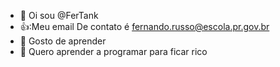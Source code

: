 - 👋 Oi sou @FerTank
- 👍:Meu email De contato é fernando.russo@escola.pr.gov.br
- 👀 Gosto de aprender
- 🌱 Quero aprender a programar para ficar rico


<!---
FerTank/FerTank is a ✨ special ✨ repository because its `README.md` (this file) appears on your GitHub profile.
You can click the Preview link to take a look at your changes.
--->
